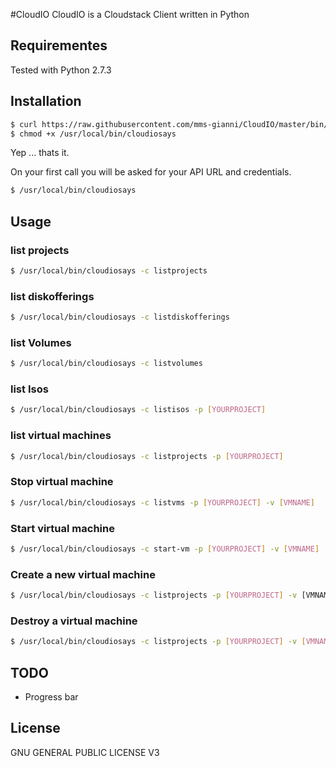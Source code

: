 #CloudIO
CloudIO is a Cloudstack Client written in Python

## Requirementes
Tested with Python 2.7.3

## Installation 
```sh
$ curl https://raw.githubusercontent.com/mms-gianni/CloudIO/master/bin/cloudiosays > /usr/local/bin/cloudiosays
$ chmod +x /usr/local/bin/cloudiosays
```
Yep ... thats it. 

On your first call you will be asked for your API URL and credentials. 
```sh  
$ /usr/local/bin/cloudiosays
```

## Usage 
### list projects
```sh  
$ /usr/local/bin/cloudiosays -c listprojects
```
### list diskofferings
```sh  
$ /usr/local/bin/cloudiosays -c listdiskofferings
```
### list Volumes
```sh  
$ /usr/local/bin/cloudiosays -c listvolumes
```
### list Isos
```sh  
$ /usr/local/bin/cloudiosays -c listisos -p [YOURPROJECT]
```
### list virtual machines
```sh  
$ /usr/local/bin/cloudiosays -c listprojects -p [YOURPROJECT]
```
### Stop virtual machine
```sh  
$ /usr/local/bin/cloudiosays -c listvms -p [YOURPROJECT] -v [VMNAME]
```
### Start virtual machine
```sh  
$ /usr/local/bin/cloudiosays -c start-vm -p [YOURPROJECT] -v [VMNAME]
```
### Create a new virtual machine
```sh  
$ /usr/local/bin/cloudiosays -c listprojects -p [YOURPROJECT] -v [VMNAME without the number] 
```
### Destroy a virtual machine
```sh  
$ /usr/local/bin/cloudiosays -c listprojects -p [YOURPROJECT] -v [VMNAME]
```

## TODO
 - Progress bar

## License
GNU GENERAL PUBLIC LICENSE V3
